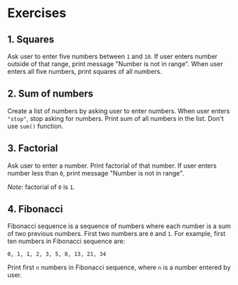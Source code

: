 # Exercises

## 1. Squares

Ask user to enter five numbers between `1` and `10`. If user enters number outside of that range, print message "Number is not in range". When user enters all five numbers, print squares of all numbers.

## 2. Sum of numbers

Create a list of numbers by asking user to enter numbers. When user enters `"stop"`, stop asking for numbers. Print sum of all numbers in the list. Don't use `sum()` function.

## 3. Factorial

Ask user to enter a number. Print factorial of that number. If user enters number less than `0`, print message "Number is not in range".

_Note_: factorial of `0` is `1`.

## 4. Fibonacci

Fibonacci sequence is a sequence of numbers where each number is a sum of two previous numbers. First two numbers are `0` and `1`. For example, first ten numbers in Fibonacci sequence are:

```
0, 1, 1, 2, 3, 5, 8, 13, 21, 34
```

Print first `n` numbers in Fibonacci sequence, where `n` is a number entered by user.
